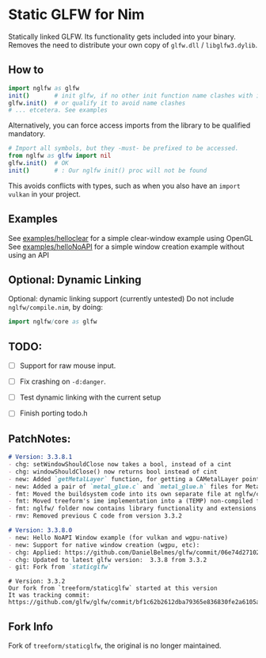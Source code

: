 # Static GLFW for Nim
Statically linked GLFW. Its functionality gets included into your binary.  
Removes the need to distribute your own copy of `glfw.dll` / `libglfw3.dylib`.

## How to
```nim
import nglfw as glfw
init()       # init glfw, if no other init function name clashes with it
glfw.init()  # or qualify it to avoid name clashes
# ... etcetera. See examples
```
Alternatively, you can force access imports from the library to be qualified mandatory.
```nim
# Import all symbols, but they -must- be prefixed to be accessed.
from nglfw as glfw import nil
glfw.init()  # OK
init()       # : Our nglfw init() proc will not be found
```
This avoids conflicts with types, such as when you also have an `import vulkan` in your project.

## Examples
See [examples/helloclear](./examples/helloclear_OpenGL.nim) for a simple clear-window example using OpenGL
See [examples/helloNoAPI](./examples/hellowindow_NoAPI.nim) for a simple window creation example without using an API


## Optional: Dynamic Linking
Optional: dynamic linking support  (currently untested)
Do not include `nglfw/compile.nim`, by doing:
```nim
import nglfw/core as glfw
```


## TODO:
- [ ] Support for raw mouse input.
- [ ] Fix crashing on `-d:danger`.
- [ ] Test dynamic linking with the current setup
- [ ] Finish porting todo.h


## PatchNotes:
```md
# Version: 3.3.8.1
- chg: setWindowShouldClose now takes a bool, instead of a cint
- chg: windowShouldClose() now returns bool instead of cint
- new: Added `getMetalLayer` function, for getting a CAMetalLayer pointer on mac (used for `wgpu`)
- new: Added a pair of `metal_glue.c` and `metal_glue.h` files for Metal related extensions.
- fmt: Moved the buildsystem code into its own separate file at nglfw/compile.nim
- fmt: Moved treeform's ime implementation into a (TEMP) non-compiled file at nglfw/ime.c
- fmt: nglfw/ folder now contains library functionality and extensions
- rmv: Removed previous C code from version 3.3.2
```
```md
# Version: 3.3.8.0
- new: Hello NoAPI Window example (for vulkan and wgpu-native)
- new: Support for native window creation (wgpu, etc):
- chg: Applied: https://github.com/DanielBelmes/glfw/commit/06e74d271021365ca3582adbfabef74138fb43e1
- chg: Updated to latest glfw version:  3.3.8 from 3.3.2  
- git: Fork from `staticglfw`
```
```
# Version: 3.3.2
Our fork from `treeform/staticglfw` started at this version  
It was tracking commit:
https://github.com/glfw/glfw/commit/bf1c62b2612dba79365e836830fe2a6105adbe78
```

## Fork Info
Fork of `treeform/staticglfw`, the original is no longer maintained.


